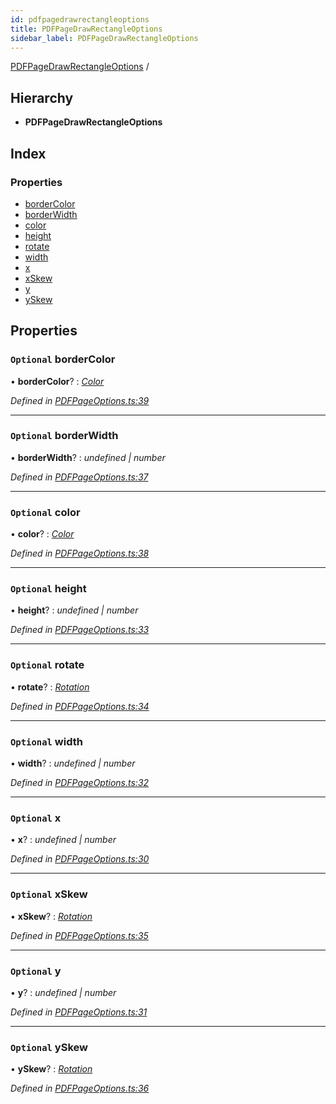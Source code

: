 ```yaml
---
id: pdfpagedrawrectangleoptions
title: PDFPageDrawRectangleOptions
sidebar_label: PDFPageDrawRectangleOptions
---
```


[PDFPageDrawRectangleOptions](pdfpagedrawrectangleoptions.md) /

## Hierarchy

* **PDFPageDrawRectangleOptions**

## Index

### Properties

* [borderColor](pdfpagedrawrectangleoptions.md#optional-bordercolor)
* [borderWidth](pdfpagedrawrectangleoptions.md#optional-borderwidth)
* [color](pdfpagedrawrectangleoptions.md#optional-color)
* [height](pdfpagedrawrectangleoptions.md#optional-height)
* [rotate](pdfpagedrawrectangleoptions.md#optional-rotate)
* [width](pdfpagedrawrectangleoptions.md#optional-width)
* [x](pdfpagedrawrectangleoptions.md#optional-x)
* [xSkew](pdfpagedrawrectangleoptions.md#optional-xskew)
* [y](pdfpagedrawrectangleoptions.md#optional-y)
* [ySkew](pdfpagedrawrectangleoptions.md#optional-yskew)

## Properties

### `Optional` borderColor

• **borderColor**? : *[Color](../index.md#color)*

*Defined in [PDFPageOptions.ts:39](https://github.com/Hopding/pdf-lib/blob/f17521b/src/api/PDFPageOptions.ts#L39)*

___

### `Optional` borderWidth

• **borderWidth**? : *undefined | number*

*Defined in [PDFPageOptions.ts:37](https://github.com/Hopding/pdf-lib/blob/f17521b/src/api/PDFPageOptions.ts#L37)*

___

### `Optional` color

• **color**? : *[Color](../index.md#color)*

*Defined in [PDFPageOptions.ts:38](https://github.com/Hopding/pdf-lib/blob/f17521b/src/api/PDFPageOptions.ts#L38)*

___

### `Optional` height

• **height**? : *undefined | number*

*Defined in [PDFPageOptions.ts:33](https://github.com/Hopding/pdf-lib/blob/f17521b/src/api/PDFPageOptions.ts#L33)*

___

### `Optional` rotate

• **rotate**? : *[Rotation](../index.md#rotation)*

*Defined in [PDFPageOptions.ts:34](https://github.com/Hopding/pdf-lib/blob/f17521b/src/api/PDFPageOptions.ts#L34)*

___

### `Optional` width

• **width**? : *undefined | number*

*Defined in [PDFPageOptions.ts:32](https://github.com/Hopding/pdf-lib/blob/f17521b/src/api/PDFPageOptions.ts#L32)*

___

### `Optional` x

• **x**? : *undefined | number*

*Defined in [PDFPageOptions.ts:30](https://github.com/Hopding/pdf-lib/blob/f17521b/src/api/PDFPageOptions.ts#L30)*

___

### `Optional` xSkew

• **xSkew**? : *[Rotation](../index.md#rotation)*

*Defined in [PDFPageOptions.ts:35](https://github.com/Hopding/pdf-lib/blob/f17521b/src/api/PDFPageOptions.ts#L35)*

___

### `Optional` y

• **y**? : *undefined | number*

*Defined in [PDFPageOptions.ts:31](https://github.com/Hopding/pdf-lib/blob/f17521b/src/api/PDFPageOptions.ts#L31)*

___

### `Optional` ySkew

• **ySkew**? : *[Rotation](../index.md#rotation)*

*Defined in [PDFPageOptions.ts:36](https://github.com/Hopding/pdf-lib/blob/f17521b/src/api/PDFPageOptions.ts#L36)*